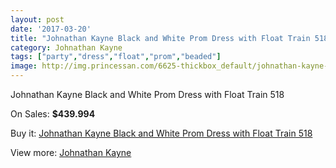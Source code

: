 ```yaml
---
layout: post
date: '2017-03-20'
title: "Johnathan Kayne Black and White Prom Dress with Float Train 518"
category: Johnathan Kayne
tags: ["party","dress","float","prom","beaded"]
image: http://img.princessan.com/6625-thickbox_default/johnathan-kayne-black-and-white-prom-dress-with-float-train-518.jpg
---
```

Johnathan Kayne Black and White Prom Dress with Float Train 518

On Sales: **$439.994**
<a href="https://www.princessan.com/en/johnathan-kayne/3022-johnathan-kayne-black-and-white-prom-dress-with-float-train-518.html"><amp-img layout="responsive" width="600" height="600" src="//img.princessan.com/6625-thickbox_default/johnathan-kayne-black-and-white-prom-dress-with-float-train-518.jpg" alt="Johnathan Kayne Black and White Prom Dress with Float Train 518 0" /></a>
<a href="https://www.princessan.com/en/johnathan-kayne/3022-johnathan-kayne-black-and-white-prom-dress-with-float-train-518.html"><amp-img layout="responsive" width="600" height="600" src="//img.princessan.com/6626-thickbox_default/johnathan-kayne-black-and-white-prom-dress-with-float-train-518.jpg" alt="Johnathan Kayne Black and White Prom Dress with Float Train 518 1" /></a>
<a href="https://www.princessan.com/en/johnathan-kayne/3022-johnathan-kayne-black-and-white-prom-dress-with-float-train-518.html"><amp-img layout="responsive" width="600" height="600" src="//img.princessan.com/6627-thickbox_default/johnathan-kayne-black-and-white-prom-dress-with-float-train-518.jpg" alt="Johnathan Kayne Black and White Prom Dress with Float Train 518 2" /></a>

Buy it: [Johnathan Kayne Black and White Prom Dress with Float Train 518](https://www.princessan.com/en/johnathan-kayne/3022-johnathan-kayne-black-and-white-prom-dress-with-float-train-518.html "Johnathan Kayne Black and White Prom Dress with Float Train 518")

View more: [Johnathan Kayne](https://www.princessan.com/en/25-johnathan-kayne "Johnathan Kayne")